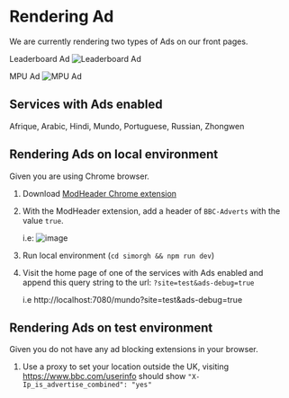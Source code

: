 # Rendering Ad

We are currently rendering two types of Ads on our front pages.

Leaderboard Ad
![Leaderboard Ad
](https://user-images.githubusercontent.com/30599794/90142128-eb7c7080-dd73-11ea-8c68-f47b27f56620.png)

MPU Ad
![MPU Ad](https://user-images.githubusercontent.com/30599794/90142048-cee03880-dd73-11ea-92f7-1f1c9098d228.png)

## Services with Ads enabled

Afrique, Arabic, Hindi, Mundo, Portuguese, Russian, Zhongwen

## Rendering Ads on local environment

Given you are using Chrome browser.

1. Download [ModHeader Chrome extension](https://www.google.com/search?q=modheader+chrome+pass+boolean&rlz=1C5CHFA_enGB762GB762&oq=modheader&aqs=chrome.0.69i59l2j69i57j69i60j69i61j69i60j69i65l2.1039j0j7&sourceid=chrome&ie=UTF-8)
2. With the ModHeader extension, add a header of `BBC-Adverts` with the value `true`.

   i.e: ![image](https://user-images.githubusercontent.com/30599794/90151074-40bd7f80-dd7e-11ea-985d-902ed04641ac.png)

3. Run local environment (`cd simorgh && npm run dev`)
4. Visit the home page of one of the services with Ads enabled and append this query string to the url: `?site=test&ads-debug=true`

   i.e http://localhost:7080/mundo?site=test&ads-debug=true

## Rendering Ads on test environment

Given you do not have any ad blocking extensions in your browser.

1. Use a proxy to set your location outside the UK, visiting https://www.bbc.com/userinfo should show `"X-Ip_is_advertise_combined": "yes"`
